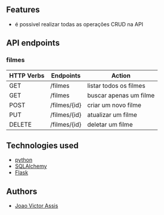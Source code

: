 ## Features

- é possivel realizar todas as operações CRUD na API

## API endpoints

<!--
    API endpoints: This will be a list of all created endpoints and expected responses.
 -->

### filmes

| HTTP Verbs | Endpoints          | Action                            |
| ---------- | ------------------ | --------------------------------- |
| GET        | /filmes            | listar todos os filmes     |
| GET        | /filmes            | buscar apenas um filme  |
| POST       | /filmes/{id}       | criar um novo filme |
| PUT        | /filmes/{id}       | atualizar um filme |
| DELETE     | /filmes/{id}       | deletar um filme |

## Technologies used

<!--
    Technologies used: This will list all the technologies the application is built with.
 -->

- [python](https://www.python.org/ "python")
- [SQLAlchemy](https://www.sqlalchemy.org/)
- [Flask](https://flask.palletsprojects.com/)


## Authors

<!--
    Authors: A list of authors and contributors to this project.
 -->

- [Joao Victor Assis](https://github.com/joaovicassis)